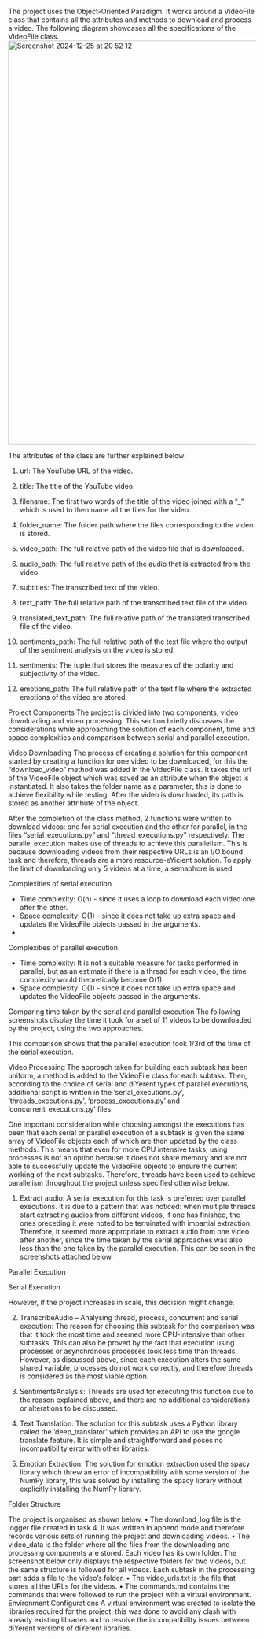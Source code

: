 The project uses the Object-Oriented Paradigm. It works around a VideoFile class that contains all the attributes and methods to download and process a video. The following diagram showcases all the specifications of the VideoFile class.<img width="821" alt="Screenshot 2024-12-25 at 20 52 12" src="https://github.com/user-attachments/assets/edf31704-bb83-489c-9bd3-84c689fd34cc" />

The attributes of the class are further explained below:
1. url: The YouTube URL of the video.
2. title: The title of the YouTube video.
3. filename: The first two words of the title of the video joined with a “_” which is used to
then name all the files for the video.
4. folder_name: The folder path where the files corresponding to the video is stored.
5. video_path: The full relative path of the video file that is downloaded.
6. audio_path: The full relative path of the audio that is extracted from the video.
7. subtitles: The transcribed text of the video.
8. text_path: The full relative path of the transcribed text file of the video.
9. translated_text_path: The full relative path of the translated transcribed file of the
video.
 
10. sentiments_path: The full relative path of the text file where the output of the sentiment analysis on the video is stored.
11. sentiments: The tuple that stores the measures of the polarity and subjectivity of the video.
12. emotions_path: The full relative path of the text file where the extracted emotions of the video are stored.

Project Components
The project is divided into two components, video downloading and video processing. This section briefly discusses the considerations while approaching the solution of each component, time and space complexities and comparison between serial and parallel execution.

Video Downloading
The process of creating a solution for this component started by creating a function for one video to be downloaded, for this the “download_video” method was added in the VideoFile class.
It takes the url of the VideoFile object which was saved as an attribute when the object is instantiated. It also takes the folder name as a parameter; this is done to achieve flexibility while testing. After the video is downloaded, its path is stored as another attribute of the object.

After the completion of the class method, 2 functions were written to download videos: one for serial execution and the other for parallel, in the files “serial_executions.py” and “thread_executions.py” respectively. The parallel execution makes use of threads to achieve this parallelism. This is because downloading videos from their respective URLs is an I/O bound task and therefore, threads are a more resource-eYicient solution. To apply the limit of downloading only 5 videos at a time, a semaphore is used.

Complexities of serial execution
- Time complexity: O(n) - since it uses a loop to download each video one after the other.
- Space complexity: O(1) - since it does not take up extra space and updates the VideoFile objects passed in the arguments.
- 
Complexities of parallel execution
- Time complexity: It is not a suitable measure for tasks performed in parallel, but as an estimate if there is a thread for each video, the time complexity would theoretically become O(1).
- Space complexity: O(1) - since it does not take up extra space and updates the VideoFile objects passed in the arguments.
  
Comparing time taken by the serial and parallel execution
The following screenshots display the time it took for a set of 11 videos to be downloaded by the project, using the two approaches.

  This comparison shows that the parallel execution took 1/3rd of the time of the serial execution.

Video Processing
The approach taken for building each subtask has been uniform, a method is added to the VideoFile class for each subtask. Then, according to the choice of serial and diYerent types of parallel executions, additional script is written in the ‘serial_executions.py’, ‘threads_executions.py’, ‘process_executions.py’ and ‘concurrent_executions.py’ files.

One important consideration while choosing amongst the executions has been that each serial or parallel execution of a subtask is given the same array of VideoFile objects each of which are then updated by the class methods. This means that even for more CPU intensive tasks, using processes is not an option because it does not share memory and are not able to successfully update the VideoFile objects to ensure the current working of the next subtasks. Therefore, threads have been used to achieve parallelism throughout the project unless specified otherwise below.
1. Extract audio: A serial execution for this task is preferred over parallel executions. It is due to a pattern that was noticed: when multiple threads start extracting audios from different videos, if one has finished, the ones preceding it were noted to be terminated with impartial extraction. Therefore, it seemed more appropriate to extract audio from one video after another, since the time taken by the serial approaches was also less than the one taken by the parallel execution. This can be seen in the screenshots attached below.

Parallel Execution
  
  Serial Execution

  However, if the project increases in scale, this decision might change.
  
2. TranscribeAudio – Analysing thread, process, concurrent and serial execution:
    The reason for choosing this subtask for the comparison was that it took the most time and seemed more CPU-intensive than other subtasks.
This can also be proved by the fact that execution using processes or asynchronous processes took less time than threads. However, as discussed above, since each execution alters the same shared variable, processes do not work correctly, and therefore threads is considered as the most viable option.

3. SentimentsAnalysis: Threads are used for executing this function due to the reason explained above, and there are no additional considerations or alterations to be discussed.
   
4. Text Translation: The solution for this subtask uses a Python library called the ‘deep_translator’ which provides an API to use the google translate feature. It is simple and straightforward and poses no incompatibility error with other libraries.
   
5. Emotion Extraction: The solution for emotion extraction used the spacy library which threw an error of incompatibility with some version of the NumPy library, this was solved by installing the spacy library without explicitly installing the NumPy library.

Folder Structure

The project is organised as shown below.
• The download_log file is the logger file created in task 4. It was written in append
mode and therefore records various sets of running the project and downloading
videos.
• The video_data is the folder where all the files from the downloading and
processing components are stored. Each video has its own folder. The screenshot below only displays the respective folders for two videos, but the same structure is followed for all videos. Each subtask in the processing part adds a file to the video’s folder.
• The video_urls.txt is the file that stores all the URLs for the videos.
• The commands.md contains the commands that were followed to run the project
with a virtual environment.
Environment Configurations
A virtual environment was created to isolate the libraries required for the project, this was done to avoid any clash with already existing libraries and to resolve the incompatibility issues between diYerent versions of diYerent libraries.
